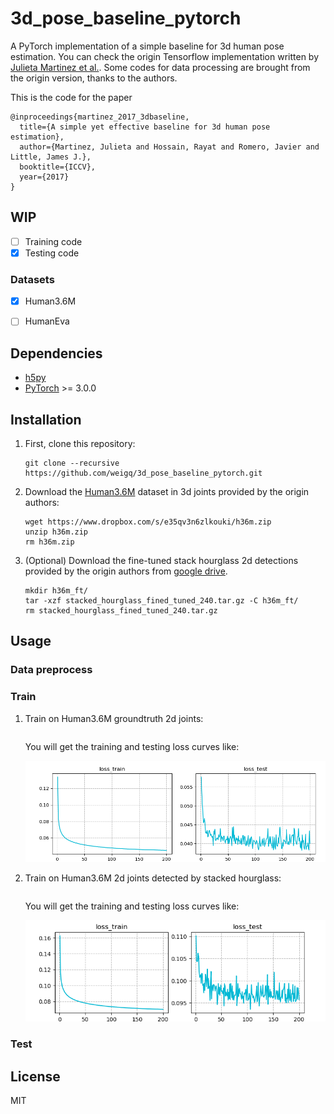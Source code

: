 # 3d_pose_baseline_pytorch

A PyTorch implementation of a simple baseline for 3d human pose estimation.
You can check the origin Tensorflow implementation written by [Julieta Martinez et al.](https://github.com/una-dinosauria/3d-pose-baseline).
Some codes for data processing are brought from the origin version, thanks to the authors.

This is the code for the paper

```
@inproceedings{martinez_2017_3dbaseline,
  title={A simple yet effective baseline for 3d human pose estimation},
  author={Martinez, Julieta and Hossain, Rayat and Romero, Javier and Little, James J.},
  booktitle={ICCV},
  year={2017}
}
```

## WIP


 - [ ] Training code
 - [x] Testing code

### Datasets

 - [x] Human3.6M
 - [ ] HumanEva


## Dependencies

* [h5py](http://www.h5py.org/)
* [PyTorch](http://pytorch.org/) >= 3.0.0

## Installation

1. First, clone this repository:
    ```
    git clone --recursive https://github.com/weigq/3d_pose_baseline_pytorch.git
    ```
2. Download the [Human3.6M](http://vision.imar.ro/human3.6m/description.php) dataset in 3d joints provided by the origin authors:
    ```
    wget https://www.dropbox.com/s/e35qv3n6zlkouki/h36m.zip
    unzip h36m.zip
    rm h36m.zip
    ```
3. (Optional) Download the fine-tuned stack hourglass 2d detections provided by the origin authors from [google drive](https://drive.google.com/open?id=0BxWzojlLp259S2FuUXJ6aUNxZkE).
    ```
    mkdir h36m_ft/
    tar -xzf stacked_hourglass_fined_tuned_240.tar.gz -C h36m_ft/
    rm stacked_hourglass_fined_tuned_240.tar.gz
    ```

## Usage

### Data preprocess

### Train

1. Train on Human3.6M groundtruth 2d joints:
    ```

    ```

    You will get the training and testing loss curves like:

    ![log](./img/log_gt.png)

2. Train on Human3.6M 2d joints detected by stacked hourglass:
    ```

    ```

    You will get the training and testing loss curves like:

    ![log](./img/log_ft.png)

### Test

## License
MIT
